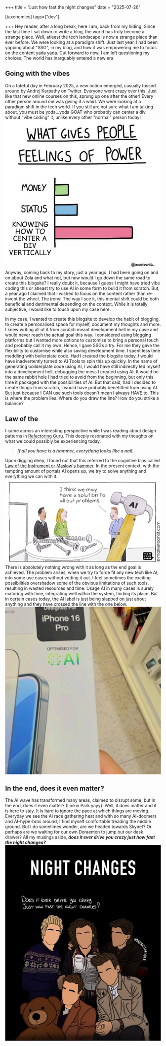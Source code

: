+++
title = "Just how fast the night changes"
date = "2025-07-26"

[taxonomies]
tags=["dev"]

+++
Hey reader, after a long break, here I am, back from my hiding. Since the last time I sat down to write a blog, the world has truly become a strange place. Well, atleast the tech landscape is now a strange place than ever before. We were looking at a paradigm shift. Just last year, I had been yapping about "SSG", in my blog, and how it was empowering me to focus on the content yada yada. Cut forward to now, I am left questioning my choices. The world has inarguably entered a new era. 

## Going with the vibes
On a fateful day in February 2025, a new notion emerged, casually tossed around by Andrej Karpathy on Twitter. Everyone went crazy over this. Just like that new online courses on this, sprung up one after the other! Every other person around me was giving it a whirl. We were looking at a paradigm shift in the tech world. If you still are not sure what I am talking about, you must be yoda...yoda GOAT who probably can center a div without "vibe coding" it, unlike every other "normal" person today!<img src="/blogs/center-div.jpg" alt="centerdiv meme" class="blog-images"/>  Anyway, coming back to my story, just a year ago, I had been going on and on about Zola and what not, but now would I go down the same road to create this blogsite? I really doubt it, because I guess I might have tried vibe coding this or atleast try to use AI in some form to build it from scratch. But, a year ago I claimed that I wished to focus on the content rather than re-invent the wheel. The irony! The way I see it, this mental shift could be both beneficial and detrimental depending on the context. While it is totally subjective, I would like to touch upon my case here.

In my case, I wanted to create this blogsite to develop the habit of blogging, to create a personalised space for myself, document my thoughts and more. I knew writing all of it from scratch meant development hell in my case and would never reach the actual goal this way. I considered using blogging platforms but I wanted more options to customise to bring a personal touch and probably call it my own. Hence, I gave SSGs a try. For me they gave the flexibility to customise while also saving development time. I spent less time meddling with boilerplate code. Had I created the blogsite today, I would have inadvertently turned to AI Tools to spin this up quickly. In the name of generating boilderplate code using AI, I would have still indirectly led myself into a development hell, debugging the mess I created using AI. It would be the same rabbit hole I had tried to avoid from the beginning, but only this time it packaged with the possibilities of AI. But that said, had I decided to create things from scratch, I would have probably benefitted from using AI. But just because I CAN use such tools doesn't mean I always HAVE to. This is where the problem lies. Where do you draw the line? How do you strike a balance?


## Law of the 
I came across an interesting perspective while I was reading about design patterns in [Refactoring Guru](https://refactoring.guru/design-patterns/criticism). This deeply resonated with my thoughts on what we could possibly be experiencing today.

>_**If all you have is a hammer, everything looks like a nail.**_

Upon digging deep, I found out that this referred to the cognitive bias called [Law of the Instrument or Maslow's hammer](https://en.wikipedia.org/wiki/Law_of_the_instrument). In the present context, with the tempting amount of portals AI opens up, we try to solve anything and everything we can with it.<img src="/blogs/ai-hammer.png" alt="hammer meme" class="blog-images"/> There is absolutely nothing wrong with it as long as the end goal is achieved. The problem arises, when we try to force fit any new tech like AI, into some use cases without vetting it out. I feel sometimes the exciting possibilities overshadow some of the obvious limitations of such tools, resulting in wasted resources and time. Usage AI in many cases is surely maturing with time, integrating well within the system, finding its place. But in certain cases today, the AI label is just being slapped on just about anything and they have crossed the line with the one below. <img src="/blogs/ai-powered-glass.jpeg" alt="ai glass meme" class="blog-images"/>

## In the end, does it even matter?
The AI wave has transformed many areas, claimed to disrupt some, but in the end, does it even matter? (Linkin Park yayy). Well, it does matter and it is here to stay. It is hard to ignore the pace at which things are moving. Everyday we see the AI race gathering heat and with so many AI-doomers and AI-hype-bros around, I find myself comfortable treading the middle ground. But I do sometimes wonder, are we headed towards Skynet? Or perhaps are we waiting for our own Doraemon to jump out our desk drawer? All my musings aside, _**does it ever drive you crazy just how fast the night changes?**_ <img src="/blogs/night-changes.jpg" alt="1D meme" class="blog-images"/>